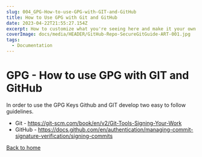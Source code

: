 ```yaml
---
slug: 004_GPG-How-to-use-GPG-with-GIT-and-GitHub
title: How to Use GPG with Git and GitHub
date: 2023-04-22T21:55:27.154Z
excerpt: How to customize what you're seeing here and make it your own.
coverImage: docs/media/HEADER/GitHub-Repo-SecureGitGuide-ART-001.jpg
tags:
  - Documentation
---
```


# GPG - How to use GPG with GIT and GitHub

In order to use the GPG Keys Github and GIT develop two easy to follow guidelines.

- Git - <https://git-scm.com/book/en/v2/Git-Tools-Signing-Your-Work>
- GitHub - <https://docs.github.com/en/authentication/managing-commit-signature-verification/signing-commits>

[Back to home](./)
